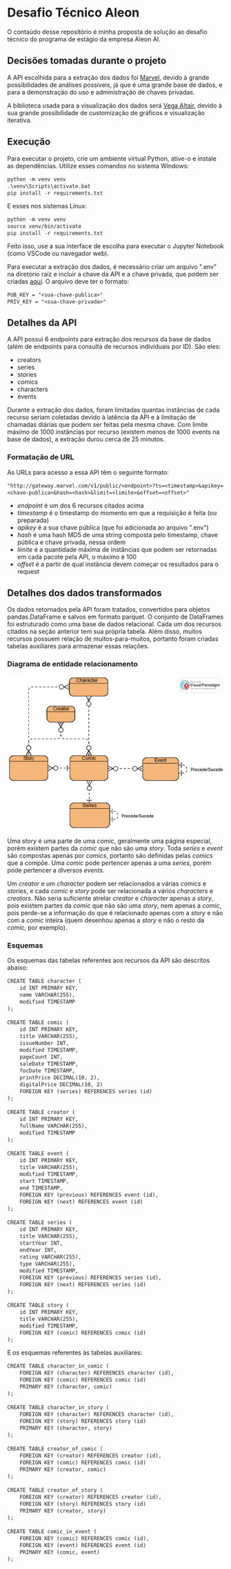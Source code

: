 # Desafio Técnico Aleon

O contaúdo desse repositório é minha proposta de solução ao desafio técnico do programa de estágio da empresa Aleon AI. 

## Decisões tomadas durante o projeto

A API escolhida para a extração dos dados foi [Marvel](https://developer.marvel.com), devido à grande possibilidades de análises possíveis, já que é uma grande base de dados, e para a demonstração do uso e administração de chaves privadas.

A biblioteca usada para a visualização dos dados será [Vega Altair](https://altair-viz.github.io), devido à sua grande possíbilidade de customização de gráficos e visualização iterativa.

## Execução

Para executar o projeto, crie um ambiente virtual Python, ative-o e instale as dependências. Utilize esses comandos no sistema Windows:

```
python -m venv venv
.\venv\Scripts\activate.bat
pip install -r requirements.txt
```

E esses nos sistemas Linux:

```
python -m venv venv
source venv/bin/activate
pip install -r requirements.txt
```

Feito isso, use a sua interface de escolha para executar o Jupyter Notebook (como VSCode ou navegador web). 

Para executar a extração dos dados, é necessário criar um arquivo ".env" na diretório raíz e incluir a chave da API e a chave privada, que podem ser criadas [aqui](https://developer.marvel.com/). O arquivo deve ter o formato:

```
PUB_KEY = "<sua-chave-publica>"
PRIV_KEY = "<sua-chave-privada>"
```

## Detalhes da API

A API possui 6 endpoints para extração dos recursos da base de dados (além de endpoints para consulta de recursos individuais por ID). São eles:

* creators
* series
* stories
* comics
* characters
* events

Durante a extração dos dados, foram limitadas quantas instâncias de cada recurso seriam coletadas devido à latência da API e à limitação de chamadas diárias que podem ser feitas pela mesma chave. Com limite máximo de 1000 instâncias por recurso (existem menos de 1000 events na base de dados), a extração durou cerca de 25 minutos.

### Formatação de URL

As URLs para acesso a essa API têm o seguinte formato:

```
"http://gateway.marvel.com/v1/public/<endpoint>?ts=<timestamp>&apikey=<chave-publica>&hash=<hash>&limit=<limite>&offset=<offset>"
```

* _endpoint_ é um dos 6 recursos citados acima
* _timestamp_ é o timestamp do momento em que a requisição é feita (ou preparada)
* _apikey_ é a sua chave pública (que foi adicionada ao arquivo ".env")
* _hash_ é uma hash MD5 de uma string composta pelo timestamp, chave pública e chave privada, nessa ordem
* _limite_ é a quantidade máxima de instâncias que podem ser retornadas em cada pacote pela API, o máximo é 100
* _offset_ é a partir de qual instância devem começar os resultados para o request

## Detalhes dos dados transformados

Os dados retornados pela API foram tratados, convertidos para objetos pandas.DataFrame e salvos em formato parquet. O conjunto de DataFrames foi estruturado como uma base de dados relacional. Cada um dos recursos citados na seção anterior tem sua própria tabela. Além disso, muitos recursos possuem relação de muitos-para-muitos, portanto foram criadas tabelas auxiliares para armazenar essas relações. 

### Diagrama de entidade relacionamento

![Entity-relationship diagram](./diagrams/erd.jpg)

Uma _story_ é uma parte de uma _comic_, geralmente uma página especial, porém existem partes da _comic_ que não são uma _story_. Toda _series_ e _event_ são compostas apenas por _comics_, portanto são definidas pelas _comics_ que a compõe. Uma _comic_ pode pertencer apenas a uma _series_, porém pode pertencer a diversos _events_.

Um _creator_ e um _character_ podem ser relacionados a várias _comics_ e _stories_, e cada _comic_ e _story_ pode ser relacionada a vários _characters_ e _creators_. Não seria suficiente atrelar _creator_ e _character_ apenas a _story_, pois existem partes da _comic_ que não são uma _story_, nem apenas a _comic_, pois perde-se a informação do que é relacionado apenas com a _story_ e não com a _comic_ inteira (quem desenhou apenas a _story_ e não o resto da _comic_, por exemplo).

### Esquemas

Os esquemas das tabelas referentes aos recursos da API são descritos abaixo:

```
CREATE TABLE character (
    id INT PRIMARY KEY,
    name VARCHAR(255),
    modified TIMESTAMP
);

CREATE TABLE comic (
    id INT PRIMARY KEY,
    title VARCHAR(255),
    issueNumber INT,
    modified TIMESTAMP,
    pageCount INT,
    saleDate TIMESTAMP,
    focDate TIMESTAMP,
    printPrice DECIMAL(10, 2),
    digitalPrice DECIMAL(10, 2)
    FOREIGN KEY (series) REFERENCES series (id)
);

CREATE TABLE creator (
    id INT PRIMARY KEY,
    fullName VARCHAR(255),
    modified TIMESTAMP
);

CREATE TABLE event (
    id INT PRIMARY KEY,
    title VARCHAR(255),
    modified TIMESTAMP,
    start TIMESTAMP,
    end TIMESTAMP,
    FOREIGN KEY (previous) REFERENCES event (id),
    FOREIGN KEY (next) REFERENCES event (id)
);

CREATE TABLE series (
    id INT PRIMARY KEY,
    title VARCHAR(255),
    startYear INT,
    endYear INT,
    rating VARCHAR(255),
    type VARCHAR(255),
    modified TIMESTAMP,
    FOREIGN KEY (previous) REFERENCES series (id),
    FOREIGN KEY (next) REFERENCES series (id)
);

CREATE TABLE story (
    id INT PRIMARY KEY,
    title VARCHAR(255),
    modified TIMESTAMP,
    FOREIGN KEY (comic) REFERENCES comic (id)
);
```

E os esquemas referentes às tabelas auxiliares:

```
CREATE TABLE character_in_comic (
    FOREIGN KEY (character) REFERENCES character (id),
    FOREIGN KEY (comic) REFERENCES comic (id)
    PRIMARY KEY (character, comic)
);

CREATE TABLE character_in_story (
    FOREIGN KEY (character) REFERENCES character (id),
    FOREIGN KEY (story) REFERENCES story (id)
    PRIMARY KEY (character, story)
);

CREATE TABLE creator_of_comic (
    FOREIGN KEY (creator) REFERENCES creator (id),
    FOREIGN KEY (comic) REFERENCES comic (id)
    PRIMARY KEY (creator, comic)
);

CREATE TABLE creator_of_story (
    FOREIGN KEY (creator) REFERENCES creator (id),
    FOREIGN KEY (story) REFERENCES story (id)
    PRIMARY KEY (creator, story)
);

CREATE TABLE comic_in_event (
    FOREIGN KEY (comic) REFERENCES comic (id),
    FOREIGN KEY (event) REFERENCES event (id)
    PRIMARY KEY (comic, event)
);
```